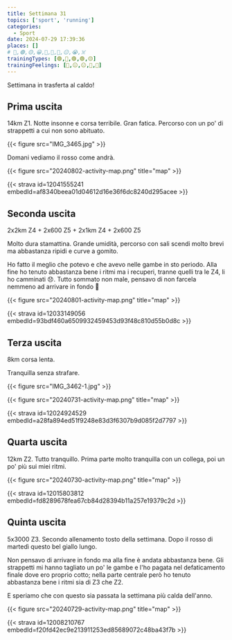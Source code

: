 ```yaml
---
title: Settimana 31
topics: ['sport', 'running']
categories:
  - Sport
date: 2024-07-29 17:39:36
places: []
# 🔴,🟢,🟡,😀,🙁,🫤,🙂,😐,😭,☠️
trainingTypes: [🟢,🔴,🟢,🟢,🟡]
trainingFeelings: [🙁,😐,😐,🙂,🙂]
---
```

Settimana in trasferta al caldo!
<!--more-->

## Prima uscita
14km Z1. 
Notte insonne e corsa terribile. Gran fatica.
Percorso con un po' di strappetti a cui non sono abituato.

{{< figure src="IMG_3465.jpg" >}}

Domani vediamo il rosso come andrà.

{{< figure src="20240802-activity-map.png" title="map" >}}

{{< strava id=12041555241 embedId=af8340beea01d04612d16e36f6dc8240d295acee >}}

## Seconda uscita
2x2km Z4 + 2x600 Z5 + 2x1km Z4 + 2x600 Z5

Molto dura stamattina. Grande umidità, percorso con sali scendi molto brevi ma abbastanza ripidi e curve a gomito.

Ho fatto il meglio che potevo e che avevo nelle gambe in sto periodo. 
Alla fine ho tenuto abbastanza bene i ritmi ma i recuperi, tranne quelli tra le Z4, li ho camminati 😞.
Tutto sommato non male, pensavo di non farcela nemmeno ad arrivare in fondo 🤪

{{< figure src="20240801-activity-map.png" title="map" >}}

{{< strava id=12033149056 embedId=93bdf460a6509932459453d93f48c810d55b0d8c >}}

## Terza uscita
8km corsa lenta.

Tranquilla senza strafare.

{{< figure src="IMG_3462-1.jpg" >}}

{{< figure src="20240731-activity-map.png" title="map" >}}

{{< strava id=12024924529 embedId=a28fa894ed51f9248e83d3f6307b9d085f2d7797 >}}

## Quarta uscita
12km Z2.
Tutto tranquillo. Prima parte molto tranquilla con un collega, poi un po' più sui miei ritmi.

{{< figure src="20240730-activity-map.png" title="map" >}}

{{< strava id=12015803812 embedId=fd8289678fea67cb84d28394b11a257e19379c2d >}}

## Quinta uscita
5x3000 Z3. 
Secondo allenamento tosto della settimana. Dopo il rosso di martedì questo bel giallo lungo.

Non pensavo di arrivare in fondo ma alla fine è andata abbastanza bene.
Gli strappetti mi hanno tagliato un po' le gambe e l'ho pagata nel defaticamento finale dove ero proprio cotto; nella parte centrale però ho tenuto abbastanza bene i ritmi sia di Z3 che Z2.

E speriamo che con questo sia passata la settimana più calda dell'anno.

{{< figure src="20240729-activity-map.png" title="map" >}}

{{< strava id=12008210767 embedId=f20fd42ec9e213911253ed85689072c48ba43f7b >}}
